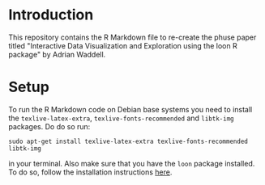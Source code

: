 
# Introduction

This repository contains the R Markdown file to re-create the phuse paper
titled "Interactive Data Visualization and Exploration using the loon
 R package" by Adrian Waddell.

# Setup

To run the R Markdown code on Debian base systems you need to install
the `texlive-latex-extra`, `texlive-fonts-recommended` and `libtk-img`
packages. Do do so run:

~~~
sudo apt-get install texlive-latex-extra texlive-fonts-recommended libtk-img
~~~

in your terminal. Also make sure that you have the `loon` package installed. To do so, 
follow the installation instructions [here](http://waddella.github.io/loon/beta.html).
